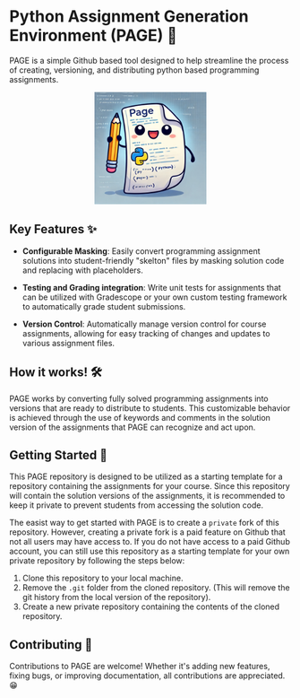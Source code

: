 # Python Assignment Generation Environment (PAGE) 📄


PAGE is a simple Github based tool designed to help streamline the process of creating, versioning, and distributing python based programming assignments.

<center>
<img src="page.webp" width="200" height="200">
</center>


## Key Features ✨
- **Configurable Masking**: Easily convert programming assignment solutions into student-friendly "skelton" files by masking solution code and replacing with placeholders.

- **Testing and Grading integration**: 
Write unit tests for assignments that can be utilized with Gradescope or your own custom testing framework to automatically grade student submissions.

- **Version Control**: Automatically manage version control for course assignments, allowing for easy tracking of changes and updates to various assignment files.

## How it works! 🛠️
PAGE works by converting fully solved programming assignments into versions that are ready to distribute to students. This customizable behavior is achieved through the use of keywords and comments in the solution version of the assignments that PAGE can recognize and act upon.


## Getting Started 🚀
This PAGE repository is designed to be utilized as a starting template for a repository containing the assignments for your course. Since this repository will contain the solution versions of the assignments, it is recommended to keep it private to prevent students from accessing the solution code.

The easist way to get started with PAGE is to create a `private` fork of this repository. However, creating a private fork is a paid feature on Github that not all users may have access to. If you do not have access to a paid Github account, you can still use this repository as a starting template for your own private repository by following the steps below:
1. Clone this repository to your local machine.
2. Remove the `.git` folder from the cloned repository. (This will remove the git history from the local version of the repository).
3. Create a new private repository containing the contents of the cloned repository. 


## Contributing 🤝
Contributions to PAGE are welcome! Whether it's adding new features, fixing bugs, or improving documentation, all contributions are appreciated. 😁